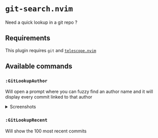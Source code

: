 # `git-search.nvim`
Need a quick lookup in a git repo ?

## Requirements
This plugin requires `git` and [`telescope.nvim`](https://github.com/nvim-telescope/telescope.nvim)

## Available commands
### `:GitLookupAuthor`
Will open a prompt where you can fuzzy find an author name and it will display every commit linked to that author
<details>
<summary>Screenshots</summary>
<img src="./.repo/shot2.png" />
<img src="./.repo/shot1.png" />
</details>

### `:GitLookupRecent`
Will show the 100 most recent commits
